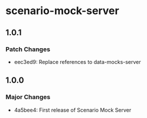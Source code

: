 # scenario-mock-server

## 1.0.1

### Patch Changes

- eec3ed9: Replace references to data-mocks-server

## 1.0.0

### Major Changes

- 4a5bee4: First release of Scenario Mock Server
